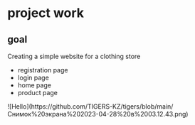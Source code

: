 # project work
## goal
Creating a simple website for a clothing store
<ul>
  <li>registration page</li>
  <li>login page</li>
  <li>home page</li>
  <li>product page</li>
</ul>
![Hello](https://github.com/TIGERS-KZ/tigers/blob/main/Снимок%20экрана%202023-04-28%20в%2003.12.43.png)
